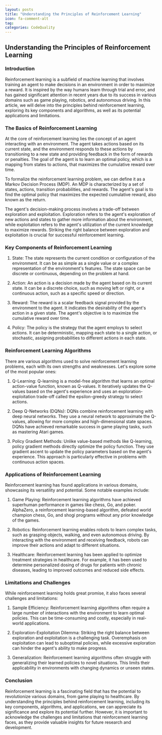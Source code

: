 ```yaml
---
layout: posts
title: "Understanding the Principles of Reinforcement Learning"
icon: fa-comment-alt
tag:      
categories: CodeQuality
---
```



## Understanding the Principles of Reinforcement Learning

### Introduction

Reinforcement learning is a subfield of machine learning that involves training an agent to make decisions in an environment in order to maximize a reward. It is inspired by the way humans learn through trial and error, and has gained significant attention in recent years due to its success in various domains such as game playing, robotics, and autonomous driving. In this article, we will delve into the principles behind reinforcement learning, exploring its key components and algorithms, as well as its potential applications and limitations.

### The Basics of Reinforcement Learning

At the core of reinforcement learning lies the concept of an agent interacting with an environment. The agent takes actions based on its current state, and the environment responds to these actions by transitioning to a new state and providing feedback in the form of rewards or penalties. The goal of the agent is to learn an optimal policy, which is a mapping from states to actions, that maximizes the cumulative reward over time.

To formalize the reinforcement learning problem, we can define it as a Markov Decision Process (MDP). An MDP is characterized by a set of states, actions, transition probabilities, and rewards. The agent's goal is to find the optimal policy that maximizes the expected cumulative reward, also known as the return.

The agent's decision-making process involves a trade-off between exploration and exploitation. Exploration refers to the agent's exploration of new actions and states to gather more information about the environment, while exploitation refers to the agent's utilization of the current knowledge to maximize rewards. Striking the right balance between exploration and exploitation is crucial for successful reinforcement learning.

### Key Components of Reinforcement Learning

1. State: The state represents the current condition or configuration of the environment. It can be as simple as a single value or a complex representation of the environment's features. The state space can be discrete or continuous, depending on the problem at hand.

2. Action: An action is a decision made by the agent based on its current state. It can be a discrete choice, such as moving left or right, or a continuous action, such as a specific speed or direction.

3. Reward: The reward is a scalar feedback signal provided by the environment to the agent. It indicates the desirability of the agent's action in a given state. The agent's objective is to maximize the cumulative reward over time.

4. Policy: The policy is the strategy that the agent employs to select actions. It can be deterministic, mapping each state to a single action, or stochastic, assigning probabilities to different actions in each state.

### Reinforcement Learning Algorithms

There are various algorithms used to solve reinforcement learning problems, each with its own strengths and weaknesses. Let's explore some of the most popular ones:

1. Q-Learning: Q-learning is a model-free algorithm that learns an optimal action-value function, known as Q-values. It iteratively updates the Q-values based on the agent's experience and uses an exploration-exploitation trade-off called the epsilon-greedy strategy to select actions.

2. Deep Q-Networks (DQNs): DQNs combine reinforcement learning with deep neural networks. They use a neural network to approximate the Q-values, allowing for more complex and high-dimensional state spaces. DQNs have achieved remarkable success in game playing tasks, such as mastering Atari games.

3. Policy Gradient Methods: Unlike value-based methods like Q-learning, policy gradient methods directly optimize the policy function. They use gradient ascent to update the policy parameters based on the agent's experience. This approach is particularly effective in problems with continuous action spaces.

### Applications of Reinforcement Learning

Reinforcement learning has found applications in various domains, showcasing its versatility and potential. Some notable examples include:

1. Game Playing: Reinforcement learning algorithms have achieved superhuman performance in games like chess, Go, and poker. AlphaZero, a reinforcement learning-based algorithm, defeated world champion chess, Go, and shogi programs without any prior knowledge of the games.

2. Robotics: Reinforcement learning enables robots to learn complex tasks, such as grasping objects, walking, and even autonomous driving. By interacting with the environment and receiving feedback, robots can improve their actions and adapt to different situations.

3. Healthcare: Reinforcement learning has been applied to optimize treatment strategies in healthcare. For example, it has been used to determine personalized dosing of drugs for patients with chronic diseases, leading to improved outcomes and reduced side effects.

### Limitations and Challenges

While reinforcement learning holds great promise, it also faces several challenges and limitations:

1. Sample Efficiency: Reinforcement learning algorithms often require a large number of interactions with the environment to learn optimal policies. This can be time-consuming and costly, especially in real-world applications.

2. Exploration-Exploitation Dilemma: Striking the right balance between exploration and exploitation is a challenging task. Overemphasis on exploitation can lead to suboptimal policies, while excessive exploration can hinder the agent's ability to make progress.

3. Generalization: Reinforcement learning algorithms often struggle with generalizing their learned policies to novel situations. This limits their applicability in environments with changing dynamics or unseen states.

### Conclusion

Reinforcement learning is a fascinating field that has the potential to revolutionize various domains, from game playing to healthcare. By understanding the principles behind reinforcement learning, including its key components, algorithms, and applications, we can appreciate its significance and explore its potential further. However, it is important to acknowledge the challenges and limitations that reinforcement learning faces, as they provide valuable insights for future research and development.